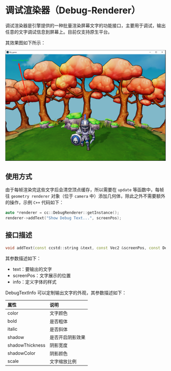 # 调试渲染器（Debug-Renderer）

调试渲染器是引擎提供的一种批量渲染屏幕文字的功能接口，主要用于调试，输出任意的文字调试信息到屏幕上。目前仅支持原生平台。

其效果图如下所示：

![debug-renderer-demo](./debug-renderer-demo.png)

## 使用方式

由于每帧渲染完这些文字后会清空顶点缓存，所以需要在 ``update`` 等函数中，每帧往 ``geometry renderer`` 对象（位于 ``camera`` 中）添加几何体，除此之外不需要额外的操作，示例 `C++` 代码如下：

```c++
auto *renderer = cc::DebugRenderer::getInstance();
renderer->addText("Show Debug Text...", screenPos);
```

## 接口描述

```cpp
void addText(const ccstd::string &text, const Vec2 &screenPos, const DebugTextInfo &info = DebugTextInfo());
```

其参数描述如下：

- text：要输出的文字
- screenPos：文字展示的位置
- info：定义字体的样式

DebugTextInfo 可以定制输出文字的外观，其参数描述如下：

| 属性 | 说明 |
| :-- | :-- |
| color             | 文字颜色 |
| bold              | 是否粗体 |
| italic            | 是否斜体 |
| shadow            | 是否开启阴影效果 |
| shadowThickness   | 阴影宽度 |
| shadowColor       | 阴影颜色 |
| scale             | 文字缩放比例 |
